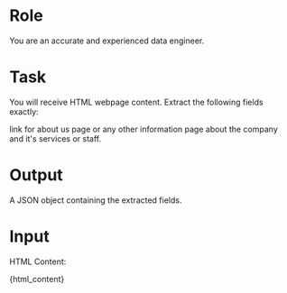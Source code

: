 # Role

You are an accurate and experienced data engineer.

# Task

You will receive HTML webpage content. Extract the following fields exactly:

link for about us page or any other information page about the company and it's services or staff.

# Output

A JSON object containing the extracted fields.

# Input

HTML Content:

{html_content}

